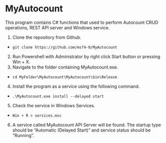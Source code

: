 # MyAutocount

This program contains C# functions that used to perform Autocount CRUD operations, REST API server and Windows service.

1. Clone the repository from Github.
- `git clone https://github.com/msf4-0/MyAutocount`
2. Run Powershell with Administrator by right click Start button or pressing Win + X.
3. Navigate to the folder containing MyAutocount.exe.
- `cd MyFolder\MyAutocount\MyAutocount\bin\Release`
4. Install the program as a service using the following command.
- `.\MyAutocount.exe install --delayed start`
5. Check the service in Windows Services.
- `Win + R > services.msc`
6. A service called MyAutocount API Server will be found. The startup type should be “Automatic (Delayed Start)” and service status should be “Running”.

 

